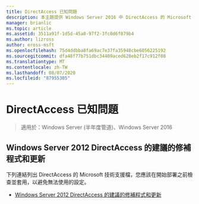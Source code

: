 ```yaml
---
title: DirectAccess 已知問題
description: 本主題提供 Windows Server 2016 中 DirectAccess 的 Microsoft 技術支援檔連結。
manager: brianlic
ms.topic: article
ms.assetid: 3511a91f-1d5d-45a0-97f2-3fc0d6f079b4
ms.author: lizross
author: eross-msft
ms.openlocfilehash: 75d4ddbba8fa69ac7e37fa35948cbe6056225192
ms.sourcegitcommit: dfa48f77b751dbc34409aced628eb2f17c912f08
ms.translationtype: MT
ms.contentlocale: zh-TW
ms.lasthandoff: 08/07/2020
ms.locfileid: "87955305"
---
```

# <a name="directaccess-known-issues"></a>DirectAccess 已知問題

>適用於：Windows Server (半年度管道)、Windows Server 2016


## <a name="recommended-hotfixes-and-updates-for-windows-server-2012-directaccess"></a>Windows Server 2012 DirectAccess 的建議的修補程式和更新
下列連結列出 DirectAccess 的 Microsoft 技術支援檔，您應該在開始部署之前檢查並套用，以避免無法使用的設定。

-   [Windows Server 2012 DirectAccess 的建議的修補程式和更新](https://support.microsoft.com/kb/2883952)




